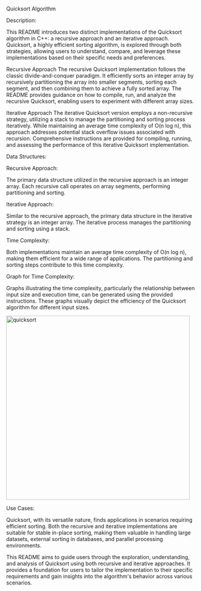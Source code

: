 Quicksort Algorithm

Description:

This README introduces two distinct implementations of the Quicksort algorithm in C++: a recursive approach and an iterative approach. Quicksort, a highly efficient sorting algorithm, is explored through both strategies, allowing users to understand, compare, and leverage these implementations based on their specific needs and preferences.

Recursive Approach
The recursive Quicksort implementation follows the classic divide-and-conquer paradigm. It efficiently sorts an integer array by recursively partitioning the array into smaller segments, sorting each segment, and then combining them to achieve a fully sorted array. The README provides guidance on how to compile, run, and analyze the recursive Quicksort, enabling users to experiment with different array sizes.

Iterative Approach
The iterative Quicksort version employs a non-recursive strategy, utilizing a stack to manage the partitioning and sorting process iteratively. While maintaining an average time complexity of O(n log n), this approach addresses potential stack overflow issues associated with recursion. Comprehensive instructions are provided for compiling, running, and assessing the performance of this iterative Quicksort implementation.


Data Structures:

Recursive Approach:

The primary data structure utilized in the recursive approach is an integer array. Each recursive call operates on array segments, performing partitioning and sorting.

Iterative Approach:

Similar to the recursive approach, the primary data structure in the iterative strategy is an integer array. The iterative process manages the partitioning and sorting using a stack.


Time Complexity:

Both implementations maintain an average time complexity of O(n log n), making them efficient for a wide range of applications. The partitioning and sorting steps contribute to this time complexity.

Graph for Time Complexity:

Graphs illustrating the time complexity, particularly the relationship between input size and execution time, can be generated using the provided instructions. These graphs visually depict the efficiency of the Quicksort algorithm for different input sizes.

<img width="489" alt="quicksort" src="https://github.com/NAGPALADITI14/Algorithms_and_their_complexities/assets/138228231/82031def-1363-4e00-a9db-20075e374621">

Use Cases:

Quicksort, with its versatile nature, finds applications in scenarios requiring efficient sorting. 
Both the recursive and iterative implementations are suitable for stable in-place sorting, making them valuable in handling large datasets, external sorting in databases, and parallel processing environments.

This README aims to guide users through the exploration, understanding, and analysis of Quicksort using both recursive and iterative approaches. It provides a foundation for users to tailor the implementation to their specific requirements and gain insights into the algorithm's behavior across various scenarios.
